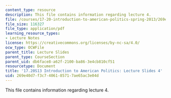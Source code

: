 ```yaml
---
content_type: resource
description: This file contains information regarding lecture 4.
file: /courses/17-20-introduction-to-american-politics-spring-2013/269e40d7f3c7406185717ae65ac3e04d_MIT17_20S13_Lecture4.pdf
file_size: 116327
file_type: application/pdf
learning_resource_types:
- Lecture Notes
license: https://creativecommons.org/licenses/by-nc-sa/4.0/
ocw_type: OCWFile
parent_title: Lecture Slides
parent_type: CourseSection
parent_uid: db6face8-a62f-2100-ba86-3e4cb810cf51
resourcetype: Document
title: '17.20S13 Introduction to American Politics: Lecture Slides 4'
uid: 269e40d7-f3c7-4061-8571-7ae65ac3e04d
---
```

This file contains information regarding lecture 4.